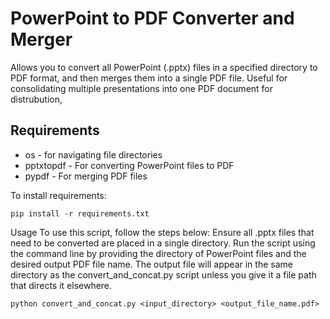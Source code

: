 # PowerPoint to PDF Converter and Merger
Allows you to convert all PowerPoint (.pptx) files in a specified directory to PDF format, and then merges them into a single PDF file.
Useful for consolidating multiple presentations into one PDF document for distrubution,

## Requirements
- os - for navigating file directories
- pptxtopdf - For converting PowerPoint files to PDF 
- pypdf - For merging PDF files

To install requirements:

```
pip install -r requirements.txt
```

Usage
To use this script, follow the steps below:
Ensure all .pptx files that need to be converted are placed in a single directory.
Run the script using the command line by providing the directory of PowerPoint files and the desired output PDF file name.
The output file will appear in the same directory as the convert_and_concat.py script unless you give it a file path that directs it elsewhere.


```
python convert_and_concat.py <input_directory> <output_file_name.pdf>

```
